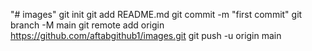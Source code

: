 "# images"  git init git add README.md git commit -m "first commit" git branch -M main git remote add origin https://github.com/aftabgithub1/images.git git push -u origin main

